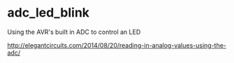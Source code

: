 adc_led_blink
=============
Using the AVR's built in ADC to control an LED

http://elegantcircuits.com/2014/08/20/reading-in-analog-values-using-the-adc/
